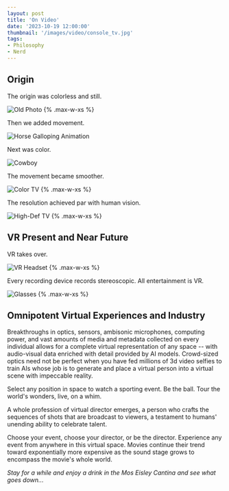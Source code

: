 ```yaml
---
layout: post
title: 'On Video'
date: '2023-10-19 12:00:00'
thumbnail: '/images/video/console_tv.jpg'
tags:
- Philosophy
- Nerd
---
```


## Origin

The origin was colorless and still.

![Old Photo](/images/video/old_photo.webp) {% .max-w-xs %}

Then we added movement.

![Horse Galloping Animation](/images/video/horse.webp)

Next was color.

![Cowboy](/images/video/cowboy.gif)

The movement became smoother.

![Color TV](/images/video/console_tv.jpg) {% .max-w-xs %}

The resolution achieved par with human vision.

![High-Def TV](/images/video/hi-def.webp) {% .max-w-xs %}

## VR Present and Near Future

VR takes over.

![VR Headset](/images/video/vr_headset.jpg) {% .max-w-xs %}

Every recording device records stereoscopic. All entertainment is VR.

![Glasses](/images/video/glasses.jpeg) {% .max-w-xs %}

## Omnipotent Virtual Experiences and Industry

Breakthroughs in optics, sensors, ambisonic microphones, computing power, and vast amounts of media and metadata collected on every individual allows for a complete virtual representation of any space -- with audio-visual data enriched with detail provided by AI models. Crowd-sized optics need not be perfect when you have fed millions of 3d video selfies to train AIs whose job is to generate and place a virtual person into a virtual scene with impeccable reality.

Select any position in space to watch a sporting event. Be the ball. Tour the world's wonders, live, on a whim.

A whole profession of virtual director emerges, a person who crafts the sequences of shots that are broadcast to viewers, a testament to humans' unending ability to celebrate talent.

Choose your event, choose your director, or be the director. Experience any event from anywhere in this virtual space. Movies continue their trend toward exponentially more expensive as the sound stage grows to encompass the movie's whole world.

_Stay for a while and enjoy a drink in the Mos Eisley Cantina and see what goes down..._
